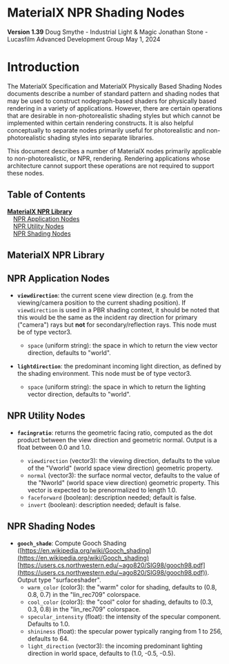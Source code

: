 <!-----
MaterialX NPR Shading Nodes v1.39
----->


# MaterialX NPR Shading Nodes

**Version 1.39**
Doug Smythe - Industrial Light & Magic
Jonathan Stone - Lucasfilm Advanced Development Group
May 1, 2024

# Introduction

The MaterialX Specification and MaterialX Physically Based Shading Nodes documents describe a number of standard pattern and shading nodes that may be used to construct nodegraph-based shaders for physically based rendering in a variety of applications.  However, there are certain operations that are desirable in non-photorealistic shading styles but which cannot be implemented within certain rendering constructs.  It is also helpful conceptually to separate nodes primarily useful for photorealistic and non-photorealistic shading styles into separate libraries.

This document describes a number of MaterialX nodes primarily applicable to non-photorealistic, or NPR, rendering.  Rendering applications whose architecture cannot support these operations are not required to support these nodes.


## Table of Contents

**[MaterialX NPR Library](#materialx-npr-library)**  
 [NPR Application Nodes](#npr-application-nodes)  
 [NPR Utility Nodes](#npr-utility-nodes)  
 [NPR Shading Nodes](#npr-shading-nodes)  



## MaterialX NPR Library


## NPR Application Nodes

<a id="node-viewdirection"> </a>

* **`viewdirection`**: the current scene view direction (e.g. from the viewing/camera position to the current shading position).  If `viewdirection` is used in a PBR shading context, it should be noted that this would be the same as the incident ray direction for primary ("camera") rays but **not** for secondary/reflection rays.  This node must be of type vector3.

    * `space` (uniform string):  the space in which to return the view vector direction, defaults to "world". 

<a id="node-lightdirection"> </a>

* **`lightdirection`**: the predominant incoming light direction, as defined by the shading environment.  This node must be of type vector3.

    * `space` (uniform string):  the space in which to return the lighting vector direction, defaults to "world". 


## NPR Utility Nodes

<a id="node-facingratio"> </a>

* **`facingratio`**: returns the geometric facing ratio, computed as the dot product between the view direction and geometric normal.  Output is a float between 0.0 and 1.0.

    * `viewdirection` (vector3): the viewing direction, defaults to the value of the "Vworld" (world space view direction) geometric property.
    * `normal` (vector3): the surface normal vector, defaults to the value of the "Nworld" (world space view direction) geometric property.  This vector is expected to be prenormalized to length 1.0.
    * `faceforward` (boolean): description needed; default is false.
    * `invert` (boolean): description needed; default is false.



## NPR Shading Nodes

<a id="node-gooch-shade"> </a>

* **`gooch_shade`**: Compute Gooch Shading ([https://en.wikipedia.org/wiki/Gooch_shading](https://en.wikipedia.org/wiki/Gooch_shading) [https://users.cs.northwestern.edu/~ago820/SIG98/gooch98.pdf](https://users.cs.northwestern.edu/~ago820/SIG98/gooch98.pdf)).  Output type "surfaceshader".
    * `warm_color` (color3): the "warm" color for shading, defaults to (0.8, 0.8, 0.7) in the "lin_rec709" colorspace.
    * `cool_color` (color3): the "cool" color for shading, defaults to (0.3, 0.3, 0.8) in the "lin_rec709" colorspace.
    * `specular_intensity` (float): the intensity of the specular component. Defaults to 1.0.
    * `shininess` (float): the specular power typically ranging from 1 to 256, defaults to 64.
    * `light_direction` (vector3): the incoming predominant lighting direction in world space, defaults to (1.0, -0.5, -0.5).
